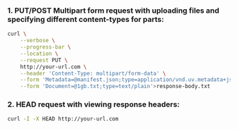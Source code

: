 ### 1. PUT/POST Multipart form request with uploading files and specifying different content-types for parts:

```bash
curl \
    --verbose \
    --progress-bar \
    --location \
    --request PUT \
    http://your-url.com \
    --header 'Content-Type: multipart/form-data' \
    --form 'Metadata=@manifest.json;type=application/vnd.uv.metadata+json' \
    --form 'Document=@1gb.txt;type=text/plain'>response-body.txt
```

### 2. HEAD request with viewing response headers:

```bash
curl -I -X HEAD http://your-url.com
```
